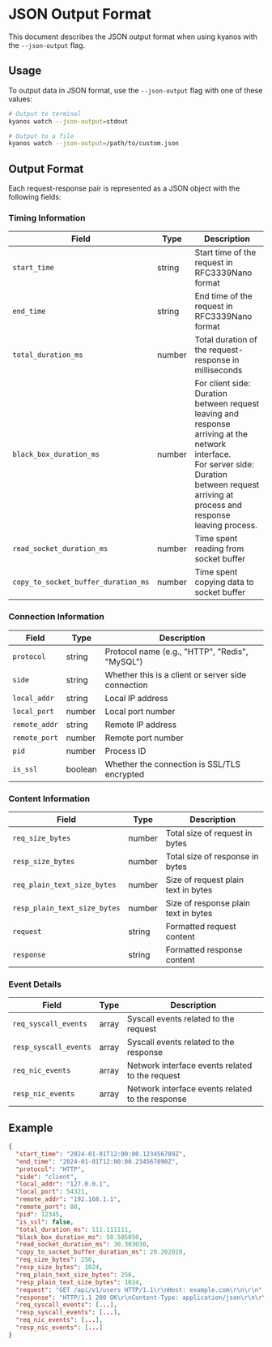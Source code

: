 # JSON Output Format

This document describes the JSON output format when using kyanos with the `--json-output` flag.

## Usage

To output data in JSON format, use the `--json-output` flag with one of these values:

```bash
# Output to terminal
kyanos watch --json-output=stdout

# Output to a file
kyanos watch --json-output=/path/to/custom.json
```

## Output Format

Each request-response pair is represented as a JSON object with the following fields:

### Timing Information
| Field | Type | Description |
|-------|------|-------------|
| `start_time` | string | Start time of the request in RFC3339Nano format |
| `end_time` | string | End time of the request in RFC3339Nano format |
| `total_duration_ms` | number | Total duration of the request-response in milliseconds |
| `black_box_duration_ms` | number | For client side: Duration between request leaving and response arriving at the network interface.<br> For server side: Duration between request arriving at process and response leaving process. |
| `read_socket_duration_ms` | number | Time spent reading from socket buffer |
| `copy_to_socket_buffer_duration_ms` | number | Time spent copying data to socket buffer |

### Connection Information
| Field | Type | Description |
|-------|------|-------------|
| `protocol` | string | Protocol name (e.g., "HTTP", "Redis", "MySQL") |
| `side` | string | Whether this is a client or server side connection |
| `local_addr` | string | Local IP address |
| `local_port` | number | Local port number |
| `remote_addr` | string | Remote IP address |
| `remote_port` | number | Remote port number |
| `pid` | number | Process ID |
| `is_ssl` | boolean | Whether the connection is SSL/TLS encrypted |

### Content Information
| Field | Type | Description |
|-------|------|-------------|
| `req_size_bytes` | number | Total size of request in bytes |
| `resp_size_bytes` | number | Total size of response in bytes |
| `req_plain_text_size_bytes` | number | Size of request plain text in bytes |
| `resp_plain_text_size_bytes` | number | Size of response plain text in bytes |
| `request` | string | Formatted request content |
| `response` | string | Formatted response content |

### Event Details
| Field | Type | Description |
|-------|------|-------------|
| `req_syscall_events` | array | Syscall events related to the request |
| `resp_syscall_events` | array | Syscall events related to the response |
| `req_nic_events` | array | Network interface events related to the request |
| `resp_nic_events` | array | Network interface events related to the response |

## Example

```json
{
  "start_time": "2024-01-01T12:00:00.123456789Z",
  "end_time": "2024-01-01T12:00:00.234567890Z",
  "protocol": "HTTP",
  "side": "client",
  "local_addr": "127.0.0.1",
  "local_port": 54321,
  "remote_addr": "192.168.1.1",
  "remote_port": 80,
  "pid": 12345,
  "is_ssl": false,
  "total_duration_ms": 111.111111,
  "black_box_duration_ms": 50.505050,
  "read_socket_duration_ms": 30.303030,
  "copy_to_socket_buffer_duration_ms": 20.202020,
  "req_size_bytes": 256,
  "resp_size_bytes": 1024,
  "req_plain_text_size_bytes": 256,
  "resp_plain_text_size_bytes": 1024,
  "request": "GET /api/v1/users HTTP/1.1\r\nHost: example.com\r\n\r\n",
  "response": "HTTP/1.1 200 OK\r\nContent-Type: application/json\r\n\r\n{\"status\":\"success\"}",
  "req_syscall_events": [...],
  "resp_syscall_events": [...],
  "req_nic_events": [...],
  "resp_nic_events": [...]
}
``` 
